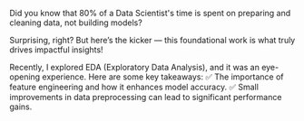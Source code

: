 Did you know that 80% of a Data Scientist's time is spent on preparing and cleaning data, not building models?

Surprising, right? But here’s the kicker — this foundational work is what truly drives impactful insights!

Recently, I explored EDA (Exploratory Data Analysis), and it was an eye-opening experience. Here are some key takeaways:
✅ The importance of feature engineering and how it enhances model accuracy.
✅ Small improvements in data preprocessing can lead to significant performance gains.
